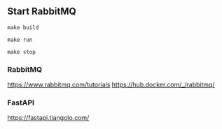 

## Start RabbitMQ

```shell
make build
```

```shell
make run
```

```shell
make stop
```


### RabbitMQ

https://www.rabbitmq.com/tutorials
https://hub.docker.com/_/rabbitmq/

### FastAPI
https://fastapi.tiangolo.com/